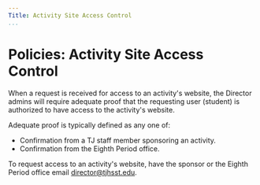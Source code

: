 ```yaml
---
Title: Activity Site Access Control
...
```


# Policies: Activity Site Access Control

When a request is received for access to an activity's website, the Director admins will require adequate proof that the requesting user (student) is authorized to have access to the activity's website.

Adequate proof is typically defined as any one of:

* Confirmation from a TJ staff member sponsoring an activity.
* Confirmation from the Eighth Period office.

To request access to an activity's website, have the sponsor or the Eighth Period office email [director@tjhsst.edu](mailto:director@tjhsst.edu).
